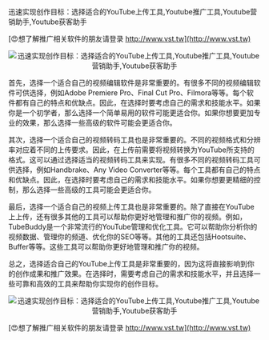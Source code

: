 迅速实现创作目标：选择适合的YouTube上传工具,Youtube推广工具,Youtube营销助手,Youtube获客助手

[😍想了解推广相关软件的朋友请登录 http://www.vst.tw](http://www.vst.tw)

 <center><img src="https://vst.tw/MP4/tuiguang/png/4.png" alt="迅速实现创作目标：选择适合的YouTube上传工具,Youtube推广工具,Youtube营销助手,Youtube获客助手"></center>

首先，选择一个适合自己的视频编辑软件是非常重要的。有很多不同的视频编辑软件可供选择，例如Adobe Premiere Pro、Final Cut Pro、Filmora等等。每个软件都有自己的特点和优缺点。因此，在选择时要考虑自己的需求和技能水平。如果你是一个初学者，那么选择一个简单易用的软件可能更适合你。如果你想要更加专业的效果，那么选择一些高级的软件可能会更适合你。

其次，选择一个适合自己的视频转码工具也是非常重要的。不同的视频格式和分辨率对应着不同的上传要求。因此，在上传前需要将视频转换为YouTube所支持的格式。这可以通过选择适当的视频转码工具来实现。有很多不同的视频转码工具可供选择，例如Handbrake、Any Video Converter等等。每个工具都有自己的特点和优缺点。因此，在选择时要考虑自己的需求和技能水平。如果你想要更精细的控制，那么选择一些高级的工具可能会更适合你。

最后，选择一个适合自己的视频上传工具也是非常重要的。除了直接在YouTube上上传，还有很多其他的工具可以帮助你更好地管理和推广你的视频。例如，TubeBuddy是一个非常流行的YouTube管理和优化工具。它可以帮助你分析你的视频数据、管理你的频道、优化你的SEO等等。其他的工具还包括Hootsuite、Buffer等等。这些工具可以帮助你更好地管理和推广你的视频。

总之，选择适合自己的YouTube上传工具是非常重要的，因为这将直接影响到你的创作成果和推广效果。在选择时，需要考虑自己的需求和技能水平，并且选择一些可靠和高效的工具来帮助你实现你的创作目标。

 <center><img src="https://vst.tw/MP4/tuiguang/png/5.png" alt="迅速实现创作目标：选择适合的YouTube上传工具,Youtube推广工具,Youtube营销助手,Youtube获客助手"></center>

[😍想了解推广相关软件的朋友请登录 http://www.vst.tw](http://www.vst.tw)



